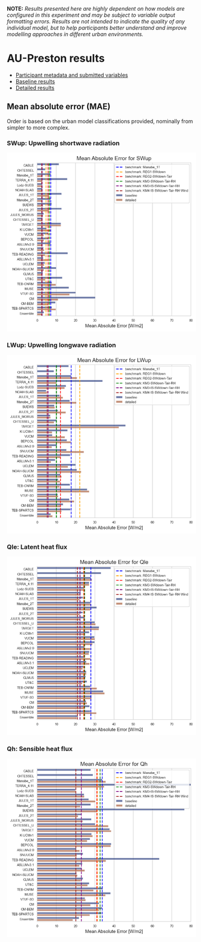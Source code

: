 
**NOTE:** *Results presented here are highly dependent on how models are configured in this experiment and may be subject to variable output formatting errors. Results are not intended to indicate the quality of any individual model, but to help participants better understand and improve modelling approaches in different urban environments.*


# AU-Preston results

 - [Participant metadata and submitted variables](../index.md)
 - [Baseline results](../baseline/index.md)
 - [Detailed results](../detailed/index.md)

## Mean absolute error (MAE)

Order is based on the urban model classifications provided, nominally from simpler to more complex.

### <a name="swup"></a>SWup: Upwelling shortwave radiation
[![SWup](AU-Preston_SWup_MAE.png)](AU-Preston_SWup_MAE.png)

### <a name="lwup"></a>LWup: Upwelling longwave radiation
[![LWup](AU-Preston_LWup_MAE.png)](AU-Preston_LWup_MAE.png)

### <a name="qle"></a>Qle: Latent heat flux
[![Qle](AU-Preston_Qle_MAE.png)](AU-Preston_Qle_MAE.png)

### <a name="qh"></a>Qh: Sensible heat flux
[![Qh](AU-Preston_Qh_MAE.png)](AU-Preston_Qh_MAE.png)

